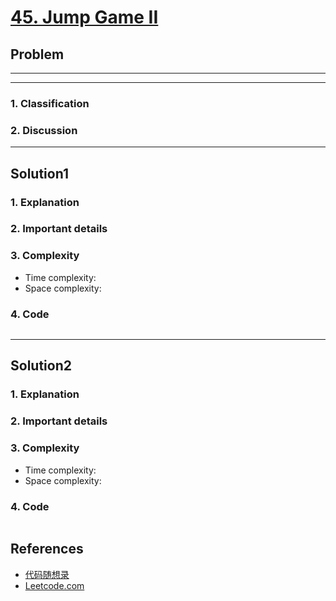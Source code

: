 # [45. Jump Game II](https://leetcode.com/problems/jump-game-ii/)

## Problem

*****



******

### 1. Classification



### 2. Discussion





*******

## Solution1

### 1. Explanation





### 2. Important details





### 3. Complexity

- Time complexity:
- Space complexity:



### 4. Code

```python

```



********

## Solution2

### 1. Explanation





### 2. Important details





### 3. Complexity

- Time complexity:
- Space complexity:



### 4. Code

```python

```

## References

- [代码随想录 ](https://github.com/youngyangyang04/leetcode-master)
- [Leetcode.com](https://leetcode.com/problemset/all/)
